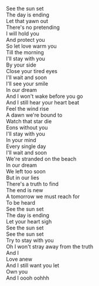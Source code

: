 See the sun set<br>
The day is ending<br>
Let that yawn out<br>
There's no pretending<br>
I will hold you<br>
And protect you<br>
So let love warm you<br>
Till the morning<br>
I'll stay with you<br>
By your side<br>
Close your tired eyes<br>
I'll wait and soon<br>
I'll see your smile<br>
In our dream<br>
And I won't wake before you go<br>
And I still hear your heart beat<br>
Feel the wind rise<br>
A dawn we're bound to<br>
Watch that star die<br>
Eons without you<br>
I'll stay with you<br>
In your mind<br>
Every single day<br>
I'll wait and soon<br>
We're stranded on the beach<br>
In our dream<br>
We left too soon<br>
But in our lies<br>
There's a truth to find<br>
The end is new<br>
A tomorrow we must reach for<br>
To be heard<br>
See the sun set<br>
The day is ending<br>
Let your heart sigh<br>
See the sun set<br>
See the sun set<br>
Try to stay with you<br>
Oh I won't stray away from the truth<br>
And I<br>
Love anew<br>
And I still want you let<br>
Own you<br>
And I oooh oohhh<br>
